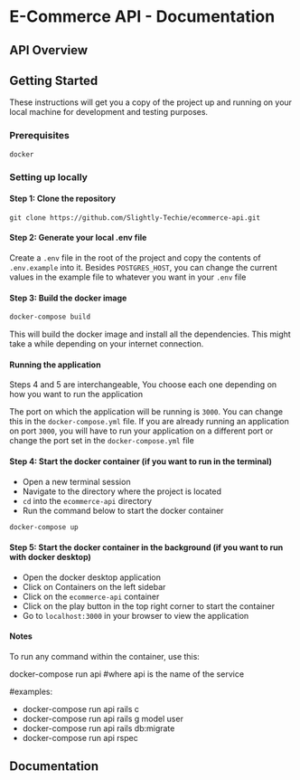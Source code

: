 # E-Commerce API - Documentation

## API Overview

## Getting Started

These instructions will get you a copy of the project up and running on your local machine for development and testing purposes.

### Prerequisites

```
docker
```

### Setting up locally

#### Step 1: Clone the repository

```
git clone https://github.com/Slightly-Techie/ecommerce-api.git
```

#### Step 2: Generate your local .env file

Create a `.env` file in the root of the project and copy the contents of `.env.example` into it. Besides `POSTGRES_HOST`, you can change the current values in the example file to whatever you want in your `.env` file

#### Step 3: Build the docker image

```sh
docker-compose build
```

This will build the docker image and install all the dependencies. This might take a while depending on your internet connection.

#### Running the application

Steps 4 and 5 are interchangeable, You choose each one depending on how you want to run the application

The port on which the application will be running is `3000`. You can change this in the `docker-compose.yml` file. If you are already running an application on port `3000`, you will have to run your application on a different port or change the port set in the `docker-compose.yml` file

#### Step 4: Start the docker container (if you want to run in the terminal)

- Open a new terminal session
- Navigate to the directory where the project is located
- `cd` into the `ecommerce-api` directory
- Run the command below to start the docker container

```sh
docker-compose up
```

#### Step 5: Start the docker container in the background (if you want to run with docker desktop)

- Open the docker desktop application
- Click on Containers on the left sidebar
- Click on the `ecommerce-api` container
- Click on the play button in the top right corner to start the container
- Go to `localhost:3000` in your browser to view the application


#### Notes

To run any command within the container, use this:

docker-compose run api <command> #where api is the name of the service

#examples:
- docker-compose run api rails c
- docker-compose run api rails g model user
- docker-compose run api rails db:migrate
- docker-compose run api rspec

## Documentation
